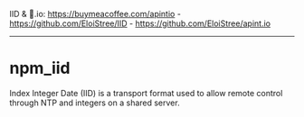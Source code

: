 IID & 🍺.io: https://buymeacoffee.com/apintio - https://github.com/EloiStree/IID - https://github.com/EloiStree/apint.io

--------------------------------------

# npm_iid

Index Integer Date (IID) is a transport format used to allow remote control through NTP and integers on a shared server.

